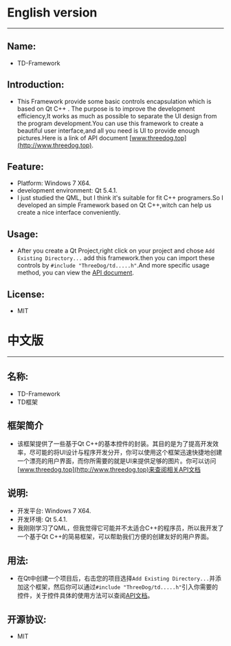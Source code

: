 # English version
____
## Name:
- TD-Framework

## Introduction:
-    This Framework provide some basic controls encapsulation which is based on Qt C++ . The purpose is to improve the development efficiency,It works as much as possible to separate the UI design from the program development.You can use this framework to create a beautiful user interface,and all you need is UI to provide enough pictures.Here is a link of API document [www.threedog.top](http://www.threedog.top).

## Feature:
- Platform: Windows 7 X64.
- development environment: Qt 5.4.1.
- I just studied the QML, but I think it's suitable for fit C++ programers.So I developed an simple Framework based on Qt C++,witch can help us create a nice interface conveniently.

## Usage:
- After you create a Qt Project,right click on your project and chose `Add Existing Directory...` add this framework.then you can import these controls by `#include "ThreeDog/td.....h"`.And more specific usage method, you can view the [API document](http://www.threedog.top).

## License:
- MIT   


# 中文版
____

## 名称:
- TD-Framework
- TD框架

## 框架简介
-    该框架提供了一些基于Qt C++的基本控件的封装。其目的是为了提高开发效率，尽可能的将UI设计与程序开发分开，你可以使用这个框架迅速快捷地创建一个漂亮的用户界面，而你所需要的就是UI来提供足够的图片。你可以访问[www.threedog.top](http://www.threedog.top)来查阅相关API文档

## 说明:
- 开发平台: Windows 7 X64.
- 开发环境: Qt 5.4.1.
- 我刚刚学习了QML，但我觉得它可能并不太适合C++的程序员，所以我开发了一个基于Qt C++的简易框架，可以帮助我们方便的创建友好的用户界面。

## 用法:
- 在Qt中创建一个项目后，右击您的项目选择`Add Existing Directory...`并添加这个框架，然后你可以通过`#include "ThreeDog/td.....h"`引入你需要的控件，关于控件具体的使用方法可以查阅[API文档](http://www.threedog.top)。

## 开源协议:
- MIT
